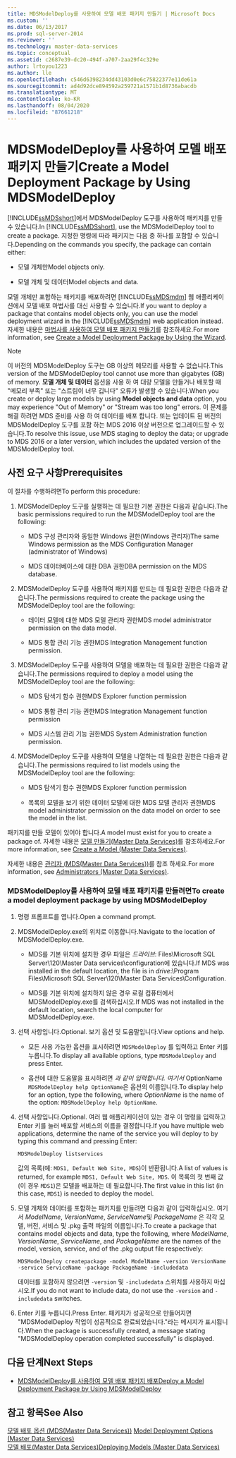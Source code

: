 ```yaml
---
title: MDSModelDeploy를 사용하여 모델 배포 패키지 만들기 | Microsoft Docs
ms.custom: ''
ms.date: 06/13/2017
ms.prod: sql-server-2014
ms.reviewer: ''
ms.technology: master-data-services
ms.topic: conceptual
ms.assetid: c2687e39-dc20-494f-a707-2aa29f4c329e
author: lrtoyou1223
ms.author: lle
ms.openlocfilehash: c546d6398234dd43103d0e6c75822377e11de61a
ms.sourcegitcommit: ad4d92dce894592a259721a1571b1d8736abacdb
ms.translationtype: MT
ms.contentlocale: ko-KR
ms.lasthandoff: 08/04/2020
ms.locfileid: "87661218"
---
```

# <a name="create-a-model-deployment-package-by-using-mdsmodeldeploy"></a><span data-ttu-id="920c4-102">MDSModelDeploy를 사용하여 모델 배포 패키지 만들기</span><span class="sxs-lookup"><span data-stu-id="920c4-102">Create a Model Deployment Package by Using MDSModelDeploy</span></span>
  <span data-ttu-id="920c4-103">[!INCLUDE[ssMDSshort](../includes/ssmdsshort-md.md)]에서 MDSModelDeploy 도구를 사용하여 패키지를 만들 수 있습니다.</span><span class="sxs-lookup"><span data-stu-id="920c4-103">In [!INCLUDE[ssMDSshort](../includes/ssmdsshort-md.md)], use the MDSModelDeploy tool to create a package.</span></span> <span data-ttu-id="920c4-104">지정한 명령에 따라 패키지는 다음 중 하나를 포함할 수 있습니다.</span><span class="sxs-lookup"><span data-stu-id="920c4-104">Depending on the commands you specify, the package can contain either:</span></span>  
  
-   <span data-ttu-id="920c4-105">모델 개체만</span><span class="sxs-lookup"><span data-stu-id="920c4-105">Model objects only.</span></span>  
  
-   <span data-ttu-id="920c4-106">모델 개체 및 데이터</span><span class="sxs-lookup"><span data-stu-id="920c4-106">Model objects and data.</span></span>  
  
 <span data-ttu-id="920c4-107">모델 개체만 포함하는 패키지를 배포하려면 [!INCLUDE[ssMDSmdm](../includes/ssmdsmdm-md.md)] 웹 애플리케이션에서 모델 배포 마법사를 대신 사용할 수 있습니다.</span><span class="sxs-lookup"><span data-stu-id="920c4-107">If you want to deploy a package that contains model objects only, you can use the model deployment wizard in the [!INCLUDE[ssMDSmdm](../includes/ssmdsmdm-md.md)] web application instead.</span></span> <span data-ttu-id="920c4-108">자세한 내용은 [마법사를 사용하여 모델 배포 패키지 만들기](../../2014/master-data-services/create-a-model-deployment-package-by-using-the-wizard.md)를 참조하세요.</span><span class="sxs-lookup"><span data-stu-id="920c4-108">For more information, see [Create a Model Deployment Package by Using the Wizard](../../2014/master-data-services/create-a-model-deployment-package-by-using-the-wizard.md).</span></span>  
> [!NOTE]  
> <span data-ttu-id="920c4-109">이 버전의 MDSModelDeploy 도구는 GB 이상의 메모리를 사용할 수 없습니다.</span><span class="sxs-lookup"><span data-stu-id="920c4-109">This version of the MDSModelDeploy tool cannot use more than gigabytes (GB) of memory.</span></span> <span data-ttu-id="920c4-110">**모델 개체 및 데이터** 옵션을 사용 하 여 대량 모델을 만들거나 배포할 때 "메모리 부족" 또는 "스트림이 너무 깁니다" 오류가 발생할 수 있습니다.</span><span class="sxs-lookup"><span data-stu-id="920c4-110">When you create or deploy large models by using **Model objects and data** option, you may experience "Out of Memory" or "Stream was too long" errors.</span></span> <span data-ttu-id="920c4-111">이 문제를 해결 하려면 MDS 준비를 사용 하 여 데이터를 배포 합니다. 또는 업데이트 된 버전의 MDSModelDeploy 도구를 포함 하는 MDS 2016 이상 버전으로 업그레이드할 수 있습니다.</span><span class="sxs-lookup"><span data-stu-id="920c4-111">To resolve this issue, use MDS staging to deploy the data; or upgrade to MDS 2016 or a later version, which includes the updated version of the MDSModelDeploy tool.</span></span>
## <a name="prerequisites"></a><span data-ttu-id="920c4-112">사전 요구 사항</span><span class="sxs-lookup"><span data-stu-id="920c4-112">Prerequisites</span></span>  
 <span data-ttu-id="920c4-113">이 절차를 수행하려면</span><span class="sxs-lookup"><span data-stu-id="920c4-113">To perform this procedure:</span></span>  
  
1.  <span data-ttu-id="920c4-114">MDSModelDeploy 도구를 실행하는 데 필요한 기본 권한은 다음과 같습니다.</span><span class="sxs-lookup"><span data-stu-id="920c4-114">The basic permissions required to run the MDSModelDeploy tool are the following:</span></span>  
  
    -   <span data-ttu-id="920c4-115">MDS 구성 관리자와 동일한 Windows 권한(Windows 관리자)</span><span class="sxs-lookup"><span data-stu-id="920c4-115">The same Windows permission as the MDS Configuration Manager (administrator of Windows)</span></span>  
  
    -   <span data-ttu-id="920c4-116">MDS 데이터베이스에 대한 DBA 권한</span><span class="sxs-lookup"><span data-stu-id="920c4-116">DBA permission on the MDS database.</span></span>  
  
2.  <span data-ttu-id="920c4-117">MDSModelDeploy 도구를 사용하여 패키지를 만드는 데 필요한 권한은 다음과 같습니다.</span><span class="sxs-lookup"><span data-stu-id="920c4-117">The permissions required to create the package using the MDSModelDeploy tool are the following:</span></span>  
  
    -   <span data-ttu-id="920c4-118">데이터 모델에 대한 MDS 모델 관리자 권한</span><span class="sxs-lookup"><span data-stu-id="920c4-118">MDS model administrator permission on the data model.</span></span>  
  
    -   <span data-ttu-id="920c4-119">MDS 통합 관리 기능 권한</span><span class="sxs-lookup"><span data-stu-id="920c4-119">MDS Integration Management function permission.</span></span>  
  
3.  <span data-ttu-id="920c4-120">MDSModelDeploy 도구를 사용하여 모델을 배포하는 데 필요한 권한은 다음과 같습니다.</span><span class="sxs-lookup"><span data-stu-id="920c4-120">The permissions required to deploy a model using the MDSModelDeploy tool are the following:</span></span>  
  
    -   <span data-ttu-id="920c4-121">MDS 탐색기 함수 권한</span><span class="sxs-lookup"><span data-stu-id="920c4-121">MDS Explorer function permission</span></span>  
  
    -   <span data-ttu-id="920c4-122">MDS 통합 관리 기능 권한</span><span class="sxs-lookup"><span data-stu-id="920c4-122">MDS Integration Management function permission</span></span>  
  
    -   <span data-ttu-id="920c4-123">MDS 시스템 관리 기능 권한</span><span class="sxs-lookup"><span data-stu-id="920c4-123">MDS System Administration function permission.</span></span>  
  
4.  <span data-ttu-id="920c4-124">MDSModelDeploy 도구를 사용하여 모델을 나열하는 데 필요한 권한은 다음과 같습니다.</span><span class="sxs-lookup"><span data-stu-id="920c4-124">The permissions required to list models using the MDSModelDeploy tool are the following:</span></span>  
  
    -   <span data-ttu-id="920c4-125">MDS 탐색기 함수 권한</span><span class="sxs-lookup"><span data-stu-id="920c4-125">MDS Explorer function permission</span></span>  
  
    -   <span data-ttu-id="920c4-126">목록의 모델을 보기 위한 데이터 모델에 대한 MDS 모델 관리자 권한</span><span class="sxs-lookup"><span data-stu-id="920c4-126">MDS model administrator permission on the data model on order to see the model in the list.</span></span>  
  
 <span data-ttu-id="920c4-127">패키지를 만들 모델이 있어야 합니다.</span><span class="sxs-lookup"><span data-stu-id="920c4-127">A model must exist for you to create a package of.</span></span> <span data-ttu-id="920c4-128">자세한 내용은 [모델 만들기&#40;Master Data Services&#41;](create-a-model-master-data-services.md)를 참조하세요.</span><span class="sxs-lookup"><span data-stu-id="920c4-128">For more information, see [Create a Model &#40;Master Data Services&#41;](create-a-model-master-data-services.md).</span></span>  
  
 <span data-ttu-id="920c4-129">자세한 내용은 [관리자 &#40;MDS(Master Data Services)&#41;](../../2014/master-data-services/administrators-master-data-services.md)를 참조 하세요.</span><span class="sxs-lookup"><span data-stu-id="920c4-129">For more information, see [Administrators &#40;Master Data Services&#41;](../../2014/master-data-services/administrators-master-data-services.md).</span></span>  
  
### <a name="to-create-a-model-deployment-package-by-using-mdsmodeldeploy"></a><span data-ttu-id="920c4-130">MDSModelDeploy를 사용하여 모델 배포 패키지를 만들려면</span><span class="sxs-lookup"><span data-stu-id="920c4-130">To create a model deployment package by using MDSModelDeploy</span></span>  
  
1.  <span data-ttu-id="920c4-131">명령 프롬프트를 엽니다.</span><span class="sxs-lookup"><span data-stu-id="920c4-131">Open a command prompt.</span></span>  
  
2.  <span data-ttu-id="920c4-132">MDSModelDeploy.exe의 위치로 이동합니다.</span><span class="sxs-lookup"><span data-stu-id="920c4-132">Navigate to the location of MDSModelDeploy.exe.</span></span>  
  
    -   <span data-ttu-id="920c4-133">MDS를 기본 위치에 설치한 경우 파일은 *드라이브*: Files\Microsoft SQL Server\120\Master Data services\configuration에 있습니다.</span><span class="sxs-lookup"><span data-stu-id="920c4-133">If MDS was installed in the default location, the file is in *drive*:\Program Files\Microsoft SQL Server\120\Master Data Services\Configuration.</span></span>  
  
    -   <span data-ttu-id="920c4-134">MDS를 기본 위치에 설치하지 않은 경우 로컬 컴퓨터에서 MDSModelDeploy.exe를 검색하십시오.</span><span class="sxs-lookup"><span data-stu-id="920c4-134">If MDS was not installed in the default location, search the local computer for MDSModelDeploy.exe.</span></span>  
  
3.  <span data-ttu-id="920c4-135">선택 사항입니다.</span><span class="sxs-lookup"><span data-stu-id="920c4-135">Optional.</span></span> <span data-ttu-id="920c4-136">보기 옵션 및 도움말입니다.</span><span class="sxs-lookup"><span data-stu-id="920c4-136">View options and help.</span></span>  
  
    -   <span data-ttu-id="920c4-137">모든 사용 가능한 옵션을 표시하려면 `MDSModelDeploy` 를 입력하고 Enter 키를 누릅니다.</span><span class="sxs-lookup"><span data-stu-id="920c4-137">To display all available options, type `MDSModelDeploy` and press Enter.</span></span>  
  
    -   <span data-ttu-id="920c4-138">옵션에 대한 도움말을 표시하려면 *과 같이 입력합니다. 여기서* OptionName `MDSModelDeploy help OptionName`은 옵션의 이름입니다.</span><span class="sxs-lookup"><span data-stu-id="920c4-138">To display help for an option, type the following, where *OptionName* is the name of the option: `MDSModelDeploy help OptionName`.</span></span>  
  
4.  <span data-ttu-id="920c4-139">선택 사항입니다.</span><span class="sxs-lookup"><span data-stu-id="920c4-139">Optional.</span></span> <span data-ttu-id="920c4-140">여러 웹 애플리케이션이 있는 경우 이 명령을 입력하고 Enter 키를 눌러 배포할 서비스의 이름을 결정합니다.</span><span class="sxs-lookup"><span data-stu-id="920c4-140">If you have multiple web applications, determine the name of the service you will deploy to by typing this command and pressing Enter:</span></span>  
  
    ```  
    MDSModelDeploy listservices  
    ```  
  
     <span data-ttu-id="920c4-141">값의 목록(예: `MDS1, Default Web Site, MDS`)이 반환됩니다.</span><span class="sxs-lookup"><span data-stu-id="920c4-141">A list of values is returned, for example `MDS1, Default Web Site, MDS`.</span></span> <span data-ttu-id="920c4-142">이 목록의 첫 번째 값(이 경우 `MDS1`)은 모델을 배포하는 데 필요합니다.</span><span class="sxs-lookup"><span data-stu-id="920c4-142">The first value in this list (in this case, `MDS1`) is needed to deploy the model.</span></span>  
  
5.  <span data-ttu-id="920c4-143">모델 개체와 데이터를 포함하는 패키지를 만들려면 다음과 같이 입력하십시오. 여기서 *ModelName*, *VersionName*, *ServiceName*및 *PackageName* 은 각각 모델, 버전, 서비스 및 .pkg 출력 파일의 이름입니다.</span><span class="sxs-lookup"><span data-stu-id="920c4-143">To create a package that contains model objects and data, type the following, where *ModelName*, *VersionName*, *ServiceName*,  and *PackageName* are the names of the model, version, service, and of the .pkg output file respectively:</span></span>  
  
    ```  
    MDSModelDeploy createpackage -model ModelName -version VersionName -service ServiceName -package PackageName -includedata  
    ```  
  
     <span data-ttu-id="920c4-144">데이터를 포함하지 않으려면 `-version` 및 `-includedata` 스위치를 사용하지 마십시오.</span><span class="sxs-lookup"><span data-stu-id="920c4-144">If you do not want to include data, do not use the `-version` and `-includedata` switches.</span></span>  
  
6.  <span data-ttu-id="920c4-145">Enter 키를 누릅니다.</span><span class="sxs-lookup"><span data-stu-id="920c4-145">Press Enter.</span></span> <span data-ttu-id="920c4-146">패키지가 성공적으로 만들어지면 "MDSModelDeploy 작업이 성공적으로 완료되었습니다."라는 메시지가 표시됩니다.</span><span class="sxs-lookup"><span data-stu-id="920c4-146">When the package is successfully created, a message stating "MDSModelDeploy operation completed successfully" is displayed.</span></span>  
  
## <a name="next-steps"></a><span data-ttu-id="920c4-147">다음 단계</span><span class="sxs-lookup"><span data-stu-id="920c4-147">Next Steps</span></span>  
  
-   [<span data-ttu-id="920c4-148">MDSModelDeploy를 사용하여 모델 배포 패키지 배포</span><span class="sxs-lookup"><span data-stu-id="920c4-148">Deploy a Model Deployment Package by Using MDSModelDeploy</span></span>](../../2014/master-data-services/deploy-a-model-deployment-package-by-using-mdsmodeldeploy.md)  
  
## <a name="see-also"></a><span data-ttu-id="920c4-149">참고 항목</span><span class="sxs-lookup"><span data-stu-id="920c4-149">See Also</span></span>  
 <span data-ttu-id="920c4-150">[모델 배포 옵션 &#40;MDS(Master Data Services)&#41;](../../2014/master-data-services/model-deployment-options-master-data-services.md) </span><span class="sxs-lookup"><span data-stu-id="920c4-150">[Model Deployment Options &#40;Master Data Services&#41;](../../2014/master-data-services/model-deployment-options-master-data-services.md) </span></span>  
 [<span data-ttu-id="920c4-151">모델 배포&#40;Master Data Services&#41;</span><span class="sxs-lookup"><span data-stu-id="920c4-151">Deploying Models &#40;Master Data Services&#41;</span></span>](../../2014/master-data-services/deploying-models-master-data-services.md)  
  
  

